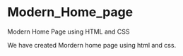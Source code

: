 # Modern_Home_page
Modern Home Page using HTML and CSS

We have created Mordern home page using html and css.
